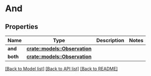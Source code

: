 # And

## Properties

Name | Type | Description | Notes
------------ | ------------- | ------------- | -------------
**and** | [**crate::models::Observation**](Observation.md) |  | 
**both** | [**crate::models::Observation**](Observation.md) |  | 

[[Back to Model list]](../README.md#documentation-for-models) [[Back to API list]](../README.md#documentation-for-api-endpoints) [[Back to README]](../README.md)


